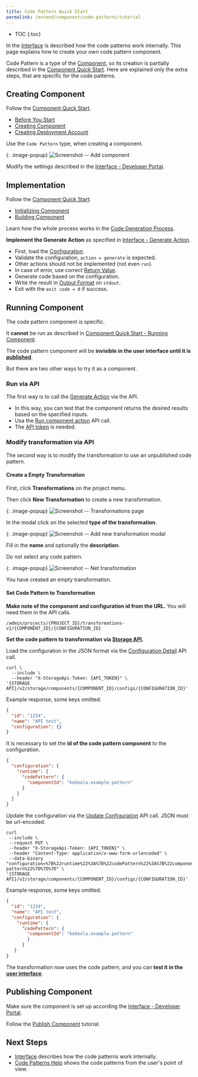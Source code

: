 ```yaml
---
title: Code Pattern Quick Start
permalink: /extend/component/code-patterns/tutorial
---
```


* TOC
{:toc}

In the [Interface](/extend/component/code-patterns/interface) is described how the code patterns work internally.
This page explains how to create your own code pattern component.

Code Pattern is a type of the [Component](/extend/component/), 
so its creation is partially described in the [Component Quick Start](/extend/component/tutorial/).
Here are explained only the extra steps, that are specific for the code patterns.

## Creating Component

Follow the [Component Quick Start](/extend/component/tutorial/).
- [Before You Start](/extend/component/tutorial/#before-you-start) 
- [Creating Component](/extend/component/tutorial/#creating-component)
- [Creating Deployment Account](/extend/component/tutorial/#creating-deployment-account)

Use the `Code Pattern` type, when creating a component.

{: .image-popup}
![Screenshot -- Add component](/extend/component/code-patterns/tutorial-1-add-component.png)

Modify the settings described in the [Interface - Developer Portal](/extend/component/code-patterns/interface#developer-portal).

## Implementation

Follow the [Component Quick Start](/extend/component/tutorial/).
- [Initializing Component](/extend/component/tutorial/#initializing-component) 
- [Building Component](/extend/component/tutorial/#building-component)

Learn how the whole process works in the [Code Generation Process](/extend/component/code-patterns/interface#code-generation-process).

**Implement the Generate Action** as specified in [Interface - Generate Action](/extend/component/code-patterns/interface#generate-action).
- First, load the [Configuration](/extend/component/code-patterns/interface#configuration).
- Validate the configuration, `action = generate` is expected.
- Other actions should not be implemented (not even `run`).
- In case of error, use correct [Return Value](/extend/common-interface/environment/#return-values).
- Generate code based on the configuration.
- Write the result in [Output Format](/extend/component/code-patterns/interface#output-format) on `stdout`.
- Exit with the `exit code = 0` if success.

## Running Component

The code pattern component is specific. 

It **cannot** be run as described in [Component Quick Start - Running Component](/extend/component/tutorial/#running-component).

The code pattern component will be **invisible in the user interface until it is [published](#publishing-component)**.

But there are two other ways to try it as a component.

### Run via API

The first way is to call the [Generate Action](/extend/component/code-patterns/interface#generate-action) via the API.
- In this way, you can test that the component returns the desired results based on the specified inputs.
- Usa the [Run component action](https://kebooladocker.docs.apiary.io/#reference/actions/run-custom-component-action/process-action) API call.
- The [API token](https://help.keboola.com/management/project/tokens/) is needed.

### Modify transformation via API

The second way is to modify the transformation to use an unpublished code pattern.

#### Create a Empty Transformation

First, click **Transformations** on the project menu.

Then click **New Transformation** to create a new transformation.

{: .image-popup}
![Screenshot -- Transformations page](/extend/component/code-patterns/tutorial-2-project.png)

In the modal click on the selected **type of the transformation**.

{: .image-popup}
![Screenshot -- Add new transformation modal](/extend/component/code-patterns/tutorial-3-modal.png)

Fill in the **name** and optionally the **description**. 

Do not select any code pattern.

{: .image-popup}
![Screenshot -- Net transformation](/extend/component/code-patterns/tutorial-4-new-transformation.png)

You have created an empty transformation.

#### Set Code Pattern to Transformation

**Make note of the component and configuration id from the URL.**  You will need them in the API calls.

```
/admin/projects/{PROJECT_ID}/transformations-v2/{COMPONENT_ID}/{CONFIGURATION_ID}
```

**Set the code pattern to transformation via [Storage API](/overview/api/).**

Load the configuration in the JSON format via the [Configuration Detail](https://keboola.docs.apiary.io/#reference/component-configurations/manage-configurations/configuration-detail) API call.

```
curl \ 
  --include \
  --header "X-StorageApi-Token: {API_TOKEN}" \
'{STORAGE API}/v2/storage/components/{COMPONENT_ID}/configs/{CONFIGURATION_ID}'
```

Example response, some keys omitted.

``` json
{
  "id": "1234",
  "name": "API test",
  "configuration": {}
}
```

It is necessary to set the **id of the code pattern component** to the configuration.
```json
{
  "configuration": {
    "runtime": {
      "codePattern": {
        "componentId": "keboola.example-pattern"
      }
    }
  }
}
```

Update the configuration via the [Update Configuration](https://keboola.docs.apiary.io/#reference/component-configurations/manage-configurations/update-configuration) API call. 
JSON must be url-encoded.

```
curl 
 --include \
 --request PUT \
 --header "X-StorageApi-Token: {API_TOKEN}" \
 --header "Content-Type: application/x-www-form-urlencoded" \
 --data-binary "configuration=%7B%22runtime%22%3A%7B%22codePattern%22%3A%7B%22componentId%22%3A%22keboola.example-pattern%22%7D%7D%7D" \
'{STORAGE API}/v2/storage/components/{COMPONENT_ID}/configs/{CONFIGURATION_ID}'
```

Example response, some keys omitted.

``` json
{
  "id": "1234",
  "name": "API test",
  "configuration": {
    "runtime": {
      "codePattern": {
        "componentId": "keboola.example-pattern"
        }
      }
   }
}
```

The transformation now uses the code pattern, and you can **test it in the [user interface](https://help.keboola.com/transformations/code-patterns/#configuration)**.

## Publishing Component

Make sure the component is set up according the [Interface - Developer Portal](/extend/component/code-patterns/interface#developer-portal).

Follow the [Publish Component](/extend/publish/) tutorial.

[](/extend/publish/)

## Next Steps
- [Interface](/extend/component/code-patterns/interface) describes how the code patterns work internally.
- [Code Patterns Help](https://help.keboola.com/transformations/code-patterns/) shows the code patterns from the user's point of view.
